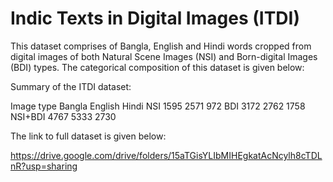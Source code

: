 # Indic Texts in Digital Images (ITDI)

This dataset comprises of Bangla, English and Hindi words cropped from digital images of both Natural Scene Images (NSI) and Born-digital Images (BDI) types. The categorical composition of this dataset is given below:

Summary of the ITDI dataset:

Image type	Bangla	English	Hindi
NSI	          1595	 2571	  972
BDI	          3172   2762	  1758
NSI+BDI       4767   5333   2730

The link to full dataset is given below:

https://drive.google.com/drive/folders/15aTGisYLIbMIHEgkatAcNcylh8cTDLnR?usp=sharing
